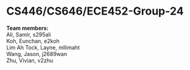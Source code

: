 # CS446/CS646/ECE452-Group-24
**Team members:**   
Ali, Samir, s295ali  
Koh, Eunchan, e2koh  
Lim Ah Tock, Layne, mllimaht  
Wang, Jason, j2689wan  
Zhu, Vivian, v2zhu  
